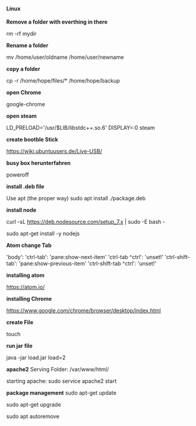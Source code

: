 #### Linux
<b>Remove a folder with everthing in there </b>

rm -rf mydir

<b> Rename a folder </b>

mv /home/user/oldname /home/user/newname

<b> copy a folder </b>

cp -r /home/hope/files/* /home/hope/backup

<b> open Chrome </b>

google-chrome

<b> open steam </b>

LD_PRELOAD='/usr/$LIB/libstdc++.so.6' DISPLAY=:0 steam

<b> create bootble Stick </b>

https://wiki.ubuntuusers.de/Live-USB/

<b>busy box herunterfahren </b>

poweroff

<b> install .deb file </b>

Use apt (the proper way)
sudo apt install ./package.deb

<b> install node </b>

curl -sL https://deb.nodesource.com/setup_7.x | sudo -E bash -

sudo apt-get install -y nodejs

<b> Atom change Tab </b>

'body':
  'ctrl-tab': 'pane:show-next-item'
  'ctrl-tab ^ctrl': 'unset!'
  'ctrl-shift-tab': 'pane:show-previous-item'
  'ctrl-shift-tab ^ctrl': 'unset!'


<b> installing atom </b>

https://atom.io/

<b>installing Chrome</b>

https://www.google.com/chrome/browser/desktop/index.html

<b> create File </b>

touch

<b>run jar file </b>

java -jar load.jar load=2

<b>apache2</b>
Serving Folder: /var/www/html/

starting apache: sudo service apache2 start


<b> package management</b>
sudo apt-get update

sudo apt-get upgrade

sudo apt autoremove
